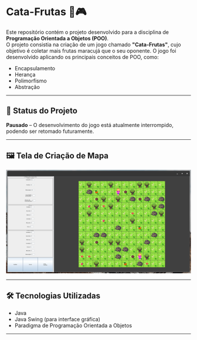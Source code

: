 # Cata-Frutas 🍓🎮

Este repositório contém o projeto desenvolvido para a disciplina de **Programação Orientada a Objetos (POO)**.  
O projeto consistia na criação de um jogo chamado **"Cata-Frutas"**, cujo objetivo é coletar mais frutas maracujá que o seu oponente. 
O jogo foi desenvolvido aplicando os principais conceitos de POO, como:

- Encapsulamento
- Herança
- Polimorfismo
- Abstração

---

## 🚧 Status do Projeto

**Pausado** – O desenvolvimento do jogo está atualmente interrompido, podendo ser retomado futuramente.

---

## 🖼️ Tela de Criação de Mapa

![Tela de Criação de Mapa](images/SetConfigScreen.png)

---

## 🛠️ Tecnologias Utilizadas

- Java
- Java Swing (para interface gráfica)
- Paradigma de Programação Orientada a Objetos

---

